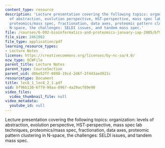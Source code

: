 ```yaml
---
content_type: resource
description: 'Lecture presentation covering the following topics: organization: levels
  of abstraction, evolution perspective, HST-perspective, mass spec lab techniques,
  proteomics/mass spec, fractionation, data axes, proteomic pattern clustering in
  N-space, the challenges: SELDI issues, and tandem mass spec.'
file: /courses/6-092-bioinformatics-and-proteomics-january-iap-2005/bf96b1306ff998aa09674a29acf89e90_lec8_1_lec8_2_1.pdf
file_size: 2461082
file_type: application/pdf
learning_resource_types:
- Lecture Notes
license: https://creativecommons.org/licenses/by-nc-sa/4.0/
ocw_type: OCWFile
parent_title: Lecture Notes
parent_type: CourseSection
parent_uid: d0be52ff-8098-19cd-2d6f-2f443aed921c
resourcetype: Document
title: lec8_1_lec8_2_1.pdf
uid: bf96b130-6ff9-98aa-0967-4a29acf89e90
video_files:
  video_thumbnail_file: null
video_metadata:
  youtube_id: null
---
```

Lecture presentation covering the following topics: organization: levels of abstraction, evolution perspective, HST-perspective, mass spec lab techniques, proteomics/mass spec, fractionation, data axes, proteomic pattern clustering in N-space, the challenges: SELDI issues, and tandem mass spec.